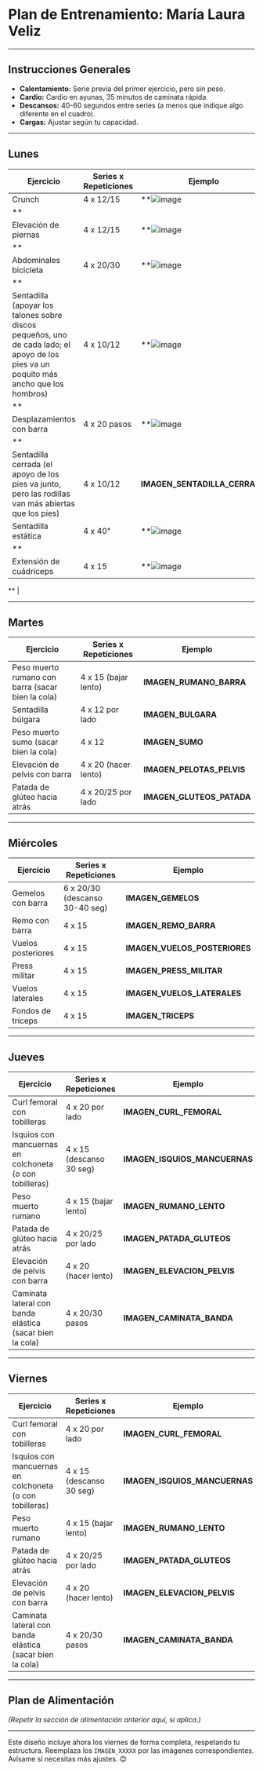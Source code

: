 # **Plan de Entrenamiento: María Laura Veliz**

---

## **Instrucciones Generales**
- **Calentamiento:** Serie previa del primer ejercicio, pero sin peso.  
- **Cardio:** Cardio en ayunas, 35 minutos de caminata rápida.  
- **Descansos:** 40-60 segundos entre series (a menos que indique algo diferente en el cuadro).  
- **Cargas:** Ajustar según tu capacidad.

---

## **Lunes**

| **Ejercicio**                      | **Series x Repeticiones** | **Ejemplo**             |
|-------------------------------------|---------------------------|--------------------------|
| Crunch                              | 4 x 12/15                 | **![image](https://github.com/user-attachments/assets/00792b6c-b864-4315-9d88-e77cf0a1ddd9)
**       |
| Elevación de piernas                | 4 x 12/15                 | **![image](https://github.com/user-attachments/assets/19895bee-7ba8-4acb-a0ff-93b2c52dc887)
**    |
| Abdominales bicicleta               | 4 x 20/30                 | **![image](https://github.com/user-attachments/assets/c20e1ffc-b182-43a2-888a-7e76c80bec5c)
**    |
| Sentadilla (apoyar los talones sobre discos pequeños, uno de cada lado; el apoyo de los pies va un poquito más ancho que los hombros) | 4 x 10/12 | **![image](https://github.com/user-attachments/assets/7bb6b251-c365-43df-8e66-ad2ce5d11aef)
**  |
| Desplazamientos con barra           | 4 x 20 pasos              | **![image](https://github.com/user-attachments/assets/cd803355-5043-4b74-96d9-b14af9ea3cbe)
** |
| Sentadilla cerrada (el apoyo de los pies va junto, pero las rodillas van más abiertas que los pies) | 4 x 10/12 | **IMAGEN_SENTADILLA_CERRADA** |
| Sentadilla estática                 | 4 x 40"                   | **![image](https://github.com/user-attachments/assets/00d9b42f-f284-459f-9e27-a25d2f7acc12)
** |
| Extensión de cuádriceps             | 4 x 15                    | **![image](https://github.com/user-attachments/assets/e0330efd-3018-4d22-ab2e-bd8fc96503ec)

**   |

---

## **Martes**

| **Ejercicio**                      | **Series x Repeticiones** | **Ejemplo**             |
|-------------------------------------|---------------------------|--------------------------|
| Peso muerto rumano con barra (sacar bien la cola) | 4 x 15 (bajar lento)      | **IMAGEN_RUMANO_BARRA** |
| Sentadilla búlgara                  | 4 x 12 por lado           | **IMAGEN_BULGARA**      |
| Peso muerto sumo (sacar bien la cola) | 4 x 12                    | **IMAGEN_SUMO**         |
| Elevación de pelvis con barra       | 4 x 20 (hacer lento)      | **IMAGEN_PELOTAS_PELVIS** |
| Patada de glúteo hacia atrás        | 4 x 20/25 por lado        | **IMAGEN_GLUTEOS_PATADA** |

---

## **Miércoles**

| **Ejercicio**                      | **Series x Repeticiones** | **Ejemplo**             |
|-------------------------------------|---------------------------|--------------------------|
| Gemelos con barra                   | 6 x 20/30 (descanso 30-40 seg) | **IMAGEN_GEMELOS**   |
| Remo con barra                      | 4 x 15                    | **IMAGEN_REMO_BARRA**   |
| Vuelos posteriores                  | 4 x 15                    | **IMAGEN_VUELOS_POSTERIORES** |
| Press militar                       | 4 x 15                    | **IMAGEN_PRESS_MILITAR** |
| Vuelos laterales                    | 4 x 15                    | **IMAGEN_VUELOS_LATERALES** |
| Fondos de tríceps                   | 4 x 15                    | **IMAGEN_TRICEPS**      |

---

## **Jueves**

| **Ejercicio**                      | **Series x Repeticiones** | **Ejemplo**             |
|-------------------------------------|---------------------------|--------------------------|
| Curl femoral con tobilleras         | 4 x 20 por lado           | **IMAGEN_CURL_FEMORAL** |
| Isquios con mancuernas en colchoneta (o con tobilleras) | 4 x 15 (descanso 30 seg)  | **IMAGEN_ISQUIOS_MANCUERNAS** |
| Peso muerto rumano                  | 4 x 15 (bajar lento)      | **IMAGEN_RUMANO_LENTO** |
| Patada de glúteo hacia atrás        | 4 x 20/25 por lado        | **IMAGEN_PATADA_GLUTEOS** |
| Elevación de pelvis con barra       | 4 x 20 (hacer lento)      | **IMAGEN_ELEVACION_PELVIS** |
| Caminata lateral con banda elástica (sacar bien la cola) | 4 x 20/30 pasos           | **IMAGEN_CAMINATA_BANDA** |

---

## **Viernes**

| **Ejercicio**                      | **Series x Repeticiones** | **Ejemplo**             |
|-------------------------------------|---------------------------|--------------------------|
| Curl femoral con tobilleras         | 4 x 20 por lado           | **IMAGEN_CURL_FEMORAL** |
| Isquios con mancuernas en colchoneta (o con tobilleras) | 4 x 15 (descanso 30 seg)  | **IMAGEN_ISQUIOS_MANCUERNAS** |
| Peso muerto rumano                  | 4 x 15 (bajar lento)      | **IMAGEN_RUMANO_LENTO** |
| Patada de glúteo hacia atrás        | 4 x 20/25 por lado        | **IMAGEN_PATADA_GLUTEOS** |
| Elevación de pelvis con barra       | 4 x 20 (hacer lento)      | **IMAGEN_ELEVACION_PELVIS** |
| Caminata lateral con banda elástica (sacar bien la cola) | 4 x 20/30 pasos           | **IMAGEN_CAMINATA_BANDA** |

---

## **Plan de Alimentación**

*(Repetir la sección de alimentación anterior aquí, si aplica.)*

---

Este diseño incluye ahora los viernes de forma completa, respetando tu estructura. Reemplaza los `IMAGEN_XXXXX` por las imágenes correspondientes. Avísame si necesitas más ajustes. 😊
